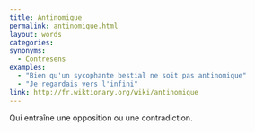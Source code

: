 ```yaml
---
title: Antinomique
permalink: antinomique.html
layout: words
categories:
synonyms:
  - Contresens
examples:
  - "Bien qu'un sycophante bestial ne soit pas antinomique"
  - "Je regardais vers l'infini"
link: http://fr.wiktionary.org/wiki/antinomique
---
```


Qui entraîne une opposition ou une contradiction.

